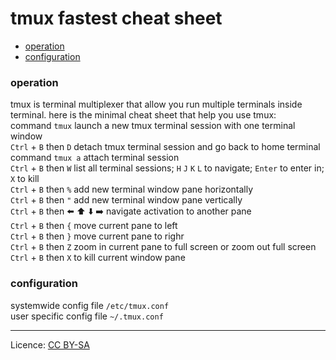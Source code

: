 # tmux fastest cheat sheet
- [operation](#operation "goto operation")
- [configuration](#configuration "goto configuration")
### operation
tmux is terminal multiplexer that allow you run multiple terminals inside terminal. here is the minimal cheat sheet that help you use tmux:\
command `tmux` launch a new tmux terminal session with one terminal window\
`Ctrl` + `B` then `D` detach tmux terminal session and go back to home terminal\
command `tmux a` attach terminal session\
`Ctrl` + `B` then `W` list all terminal sessions; `H` `J` `K` `L` to navigate; `Enter` to enter in; `X` to kill\
`Ctrl` + `B` then `%` add new terminal window pane horizontally\
`Ctrl` + `B` then `"` add new terminal window pane vertically\
`Ctrl` + `B` then ⬅️ ⬆️ ⬇️ ➡️ navigate activation to another pane\
`Ctrl` + `B` then `{` move current pane to left\
`Ctrl` + `B` then `}` move current pane to righr\
`Ctrl` + `B` then `Z` zoom in current pane to full screen or zoom out full screen\
`Ctrl` + `B` then `X` to kill current window pane
### configuration
systemwide config file `/etc/tmux.conf`\
user specific config file `~/.tmux.conf`
- - - -
Licence: [CC BY-SA](https://creativecommons.org/licenses/by-sa/4.0/)
